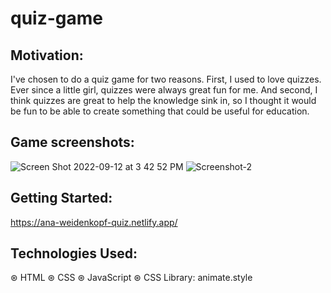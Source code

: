# quiz-game

## Motivation: 

I've chosen to do a quiz game for two reasons. First, I used to love quizzes. Ever since a little girl, quizzes were always great fun for me.
And second, I think quizzes are great to help the knowledge sink in, so I thought it would be fun to be able to create something that could be useful for education.

## Game screenshots: 

![Screen Shot 2022-09-12 at 3 42 52 PM](https://user-images.githubusercontent.com/105326882/189743929-4f4d2637-a64b-4c19-a81a-97c29da21fc1.png)
![Screenshot-2](https://user-images.githubusercontent.com/105326882/189746956-dc6da69d-e3d6-45e0-ab48-fb54001af9da.png)

## Getting Started: 

https://ana-weidenkopf-quiz.netlify.app/

## Technologies Used:

⊛ HTML
⊛ CSS
⊛ JavaScript
⊛ CSS Library: animate.style
